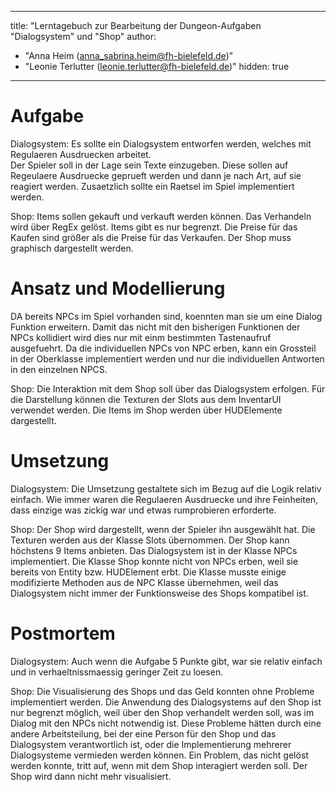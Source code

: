 
---
title: "Lerntagebuch zur Bearbeitung der Dungeon-Aufgaben "Dialogsystem" und "Shop"
author:
-   "Anna Heim (anna_sabrina.heim@fh-bielefeld.de)"
-   "Leonie Terlutter (leonie.terlutter@fh-bielefeld.de)"
    hidden: true
---

<!--
Führen Sie zu jeder Woche zur Bearbeitung der Dungeon-Aufhaben ein
Lerntagebuch in Ihrem Team. Kopieren Sie dazu diese Vorlage und füllen
Sie den Kopf entsprechend aus.

Im Lerntagebuch sollen Sie Ihr Vorgehen bei der Bearbeitung der jeweiligen
Dungeon-Aufgaben vom ersten Schritt bis zur Abgabe der Lösung dokumentieren,
d.h. wie sind Sie die gestellte Aufgabe angegangen (und warum), was war
Ihr Plan und auf welche Probleme sind Sie bei der Umsetzung gestoßen und
wie haben Sie diese Probleme gelöst. Beachten Sie die vorgegebene Struktur.

Für jede Abgabe sollte ungefähr eine DIN-A4-Seite Text erstellt werden,
d.h. ca. 400 Wörter umfassen. Wer das Lerntagebuch nur ungenügend führt
oder es gar nicht mit abgibt, bekommt für die betreffende Abgabe 0 Punkte.

Checken Sie das Lerntagebuch mit in Ihr Projekt/Git-Repo ein.

Schreiben Sie den Text mit [Markdown](https://pandoc.org/MANUAL.html#pandocs-markdown).
Tipp: VSCode bringt einen vergleichsweise guten Markdown-Support (inkl. Preview)
bereits in der Grundinstallation mit.

Geben Sie das Lerntagebuch stets mit ab. Achtung: Wenn Sie Abbildungen
einbetten (etwa UML-Diagramme), denken Sie daran, diese auch abzugeben!
-->


# Aufgabe
Dialogsystem: Es sollte ein Dialogsystem entworfen werden, welches mit Regulaeren Ausdruecken arbeitet.  
Der Spieler soll in der Lage sein Texte einzugeben. Diese sollen auf Regeulaere Ausdruecke geprueft werden und dann je nach Art, auf sie reagiert werden.
Zusaetzlich sollte ein Raetsel im Spiel implementiert werden.

Shop: Items sollen gekauft und verkauft werden können. Das Verhandeln wird über RegEx gelöst. Items gibt es nur begrenzt. Die Preise für das Kaufen sind größer als die 
Preise für das Verkaufen. Der Shop muss graphisch dargestellt werden.
<!--
Bitte hier die zu lösende Aufgabe kurz in eigenen Worten beschreiben.
-->



# Ansatz und Modellierung

<!--
Bitte hier den Lösungsansatz kurz beschreiben:
-   Wie sollte die Aufgabe gelöst werden?
-   Welche Techniken wollten Sie einsetzen?
-   Wie sah Ihre Modellierung aus (UML-Diagramm)?
-   Worauf müssen Sie konkret achten?
-->
DA bereits NPCs im Spiel vorhanden sind, koennten man sie um eine Dialog Funktion erweitern. 
Damit das nicht mit den bisherigen Funktionen der NPCs kollidiert wird dies nur mit einm bestimmten Tastenaufruf ausgefuehrt.
Da die individuellen NPCs von NPC erben, kann ein Grossteil in der Oberklasse implementiert werden und nur 
die individuellen Antworten in den einzelnen NPCS.

Shop: Die Interaktion mit dem Shop soll über das Dialogsystem erfolgen. Für die Darstellung können die Texturen der Slots aus dem InventarUI verwendet werden. Die Items im Shop werden über HUDElemente dargestellt.
# Umsetzung

<!--
Bitte hier die Umsetzung der Lösung kurz beschreiben:
-   Was haben Sie gemacht,
-   an welchem Datum haben sie es gemacht,
-   wie lange hat es gedauert,
-   was war das Ergebnis?
-->
Dialogsystem: Die Umsetzung gestaltete sich im Bezug auf die Logik relativ einfach. Wie immer waren die Regulaeren Ausdruecke
und ihre Feinheiten, dass einzige was zickig war und etwas rumprobieren erforderte.

Shop: Der Shop wird dargestellt, wenn der Spieler ihn ausgewählt hat. Die Texturen werden aus der Klasse Slots übernommen. Der Shop kann höchstens 9 Items anbieten. Das
Dialogsystem ist in der Klasse NPCs implementiert. Die Klasse Shop konnte nicht von NPCs erben, weil sie bereits von Entity bzw. HUDElement erbt. Die Klasse musste einige modifizierte Methoden aus de NPC Klasse übernehmen, weil das Dialogsystem nicht immer der Funktionsweise des Shops kompatibel ist.
# Postmortem

<!--
Bitte blicken Sie auf die Aufgabe, Ihren Lösungsansatz und die Umsetzung
kritisch zurück:
-   Was hat funktioniert, was nicht? Würden Sie noch einmal so vorgehen?
-   Welche Probleme sind bei der Umsetzung Ihres Lösungsansatzes aufgetreten?
-   Wie haben Sie die Probleme letztlich gelöst?
-->
Dialogsystem: Auch wenn die Aufgabe 5 Punkte gibt, war sie relativ einfach und in verhaeltnissmaessig geringer Zeit zu loesen. 

Shop: Die Visualisierung des Shops und das Geld konnten ohne Probleme implementiert werden. Die Anwendung des Dialogsystems auf den Shop ist nur begrenzt möglich, weil über den Shop verhandelt werden soll, was im Dialog mit den NPCs nicht notwendig ist. Diese Probleme hätten durch eine andere Arbeitsteilung, bei der eine Person für den Shop und das Dialogsystem verantwortlich ist, oder die Implementierung mehrerer Dialogsysteme vermieden werden können.
Ein Problem, das nicht gelöst werden konnte, tritt auf, wenn mit dem Shop interagiert werden soll. Der Shop wird dann nicht mehr visualisiert.